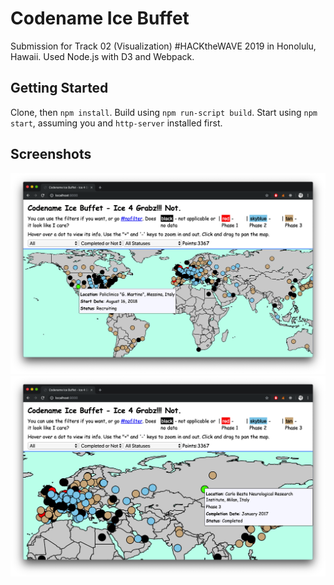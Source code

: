# Codename Ice Buffet

Submission for Track 02 (Visualization) #HACKtheWAVE 2019 in Honolulu, Hawaii.
Used Node.js with D3 and Webpack.

## Getting Started
Clone, then `npm install`. Build using `npm run-script build`. Start using `npm start`, assuming you and `http-server` installed first.

## Screenshots
<img src="./screenshot-01.png" />
<br />
<img src="./screenshot-02.png" />
